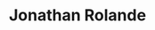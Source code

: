 ---
title: "Jonathan Rolande"
company: "housebuyfast.co.uk"
description: "George has done a lot of work for my firm over many years. I am delighted to be able to recommend him to anyone who needs website or marketing work. He is helpful, amenable and very knowledgeable about the subjects and carefully explains each step of the process. I have worked with many people in this sector and George is one of the best!"
eleventyExcludeFromCollections: false
excludeFromSitemap: true
---